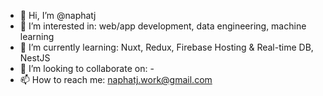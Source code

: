 - 👋 Hi, I’m @naphatj
- 👀 I’m interested in: web/app development, data engineering, machine learning
- 🌱 I’m currently learning: Nuxt, Redux, Firebase Hosting & Real-time DB, NestJS
- 💞️ I’m looking to collaborate on: - 
- 📫 How to reach me: naphatj.work@gmail.com

<!---
naphatj/naphatj is a ✨ special ✨ repository because its `README.md` (this file) appears on your GitHub profile.
You can click the Preview link to take a look at your changes.
--->
